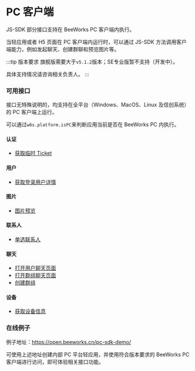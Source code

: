 # PC 客户端

JS-SDK 部分接口支持在 BeeWorks PC 客户端内执行。

当轻应用或者 H5 页面在 PC 客户端内运行时，可以通过 JS-SDK 方法调用客户端能力，例如发起聊天、创建群聊和预览图片等。

:::tip 版本要求
旗舰版需要大于`v5.1.2`版本；SE专业版暂不支持（开发中）。

具体支持情况请咨询相关负责人。
:::

### 可用接口

接口无特殊说明的，均支持在全平台（Windows、MacOS、Linux 及信创系统）的 PC 客户端上运行。

可以通过`w6s.platform.isPC`来判断应用当前是否在 BeeWorks PC 内执行。

#### 认证
  - [获取临时 Ticket](/js-sdk/auth.html#获取临时-ticket)

#### 用户
  - [获取登录用户详情](/js-sdk/user.html#获取登录用户详情)

#### 图片
  - [图片预览](/js-sdk/image.html#图片预览)

#### 联系人
  - [单选联系人](/js-sdk/contact.html#单选联系人)

#### 聊天
  - [打开用户聊天页面](/js-sdk/session.html#打开用户聊天页面)
  - [打开群组聊天页面](/js-sdk/session.html#打开群组聊天页面)
  - [创建群组](/js-sdk/session.html#创建群组)

#### 设备
  - [获取设备信息](/js-sdk/device.html#获取设备信息)

### 在线例子

例子地址：https://open.beeworks.cn/pc-sdk-demo/ 

可使用上述地址创建内部 PC 平台轻应用，并使用符合版本要求的 BeeWorks PC 客户端进行访问，即可体验相关接口功能。



